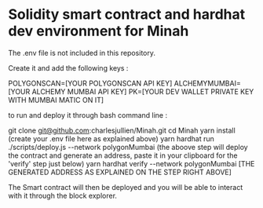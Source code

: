# Solidity smart contract and hardhat dev environment for Minah

The .env file is not included in this repository. 

Create it and add the following keys :

POLYGONSCAN=[YOUR POLYGONSCAN API KEY]
ALCHEMYMUMBAI=[YOUR ALCHEMY MUMBAI API KEY]
PK=[YOUR DEV WALLET PRIVATE KEY WITH MUMBAI MATIC ON IT]

to run and deploy it through bash command line : 

git clone git@github.com:charlesjullien/Minah.git
cd Minah
yarn install
(create your .env file here as explained above)
yarn hardhat run ./scripts/deploy.js --network polygonMumbai
(the aboove step will deploy the contract and generate an address, paste it in your clipboard for the 'verify' step just below)
yarn hardhat verify --network polygonMumbai [THE GENERATED ADDRESS AS EXPLAINED ON THE STEP RIGHT ABOVE]

The Smart contract will then be deployed and you will be able to interact with it through the block explorer.